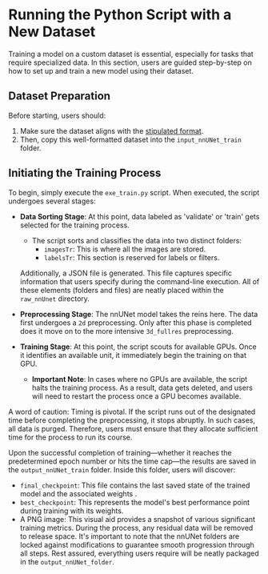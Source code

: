 # Running the Python Script with a New Dataset

Training a model on a custom dataset is essential, especially for tasks that require specialized data. In this section, users are guided step-by-step on how to set up and train a new model using their dataset.

## Dataset Preparation

Before starting, users should:

1. Make sure the dataset aligns with the [stipulated format](dataset_format.md).
2. Then, copy this well-formatted dataset into the `input_nnUNet_train` folder.

## Initiating the Training Process

To begin, simply execute the `exe_train.py` script. When executed, the script undergoes several stages:

- **Data Sorting Stage**: At this point, data labeled as 'validate' or 'train' gets selected for the training process.
  
  - The script sorts and classifies the data into two distinct folders: 
    - `imagesTr`: This is where all the images are stored.
    - `labelsTr`: This section is reserved for labels or filters.
  
  Additionally, a JSON file is generated. This file captures specific information that users specify during the command-line execution. All of these elements (folders and files) are neatly placed within the `raw_nnUnet` directory.

- **Preprocessing Stage**: The nnUNet model takes the reins here. The data first undergoes a `2d`  preprocessing. Only after this phase is completed does it move on to the more intensive `3d_fullres` preprocessing.

- **Training Stage**: At this point, the script scouts for available GPUs. Once it identifies an available unit, it immediately begin the training on that GPU. 
  - **Important Note**: In cases where no GPUs are available, the script halts the training process. As a result, data gets deleted, and users will need to restart the process once a GPU becomes available.

A word of caution: Timing is pivotal. If the script runs out of the designated time before completing the preprocessing, it stops abruptly. In such cases, all data is purged. Therefore, users must ensure that they allocate sufficient time for the process to run its course.

Upon the successful completion of training—whether it reaches the predetermined epoch number or hits the time cap—the results are saved in the `output_nnUNet_train` folder. Inside this folder, users will discover:

- `final_checkpoint`: This file contains the last saved state of the trained model and the associated weights .
- `best_checkpoint`: This represents the model's best performance point during training with its weights.
- A PNG image: This visual aid provides a snapshot of various significant training metrics.
During the process, any residual data will be removed to release space. It's important to note that the nnUNet folders are locked against modifications to guarantee smooth progression through all steps. Rest assured, everything users require will be neatly packaged in the `output_nnUNet_folder`.

